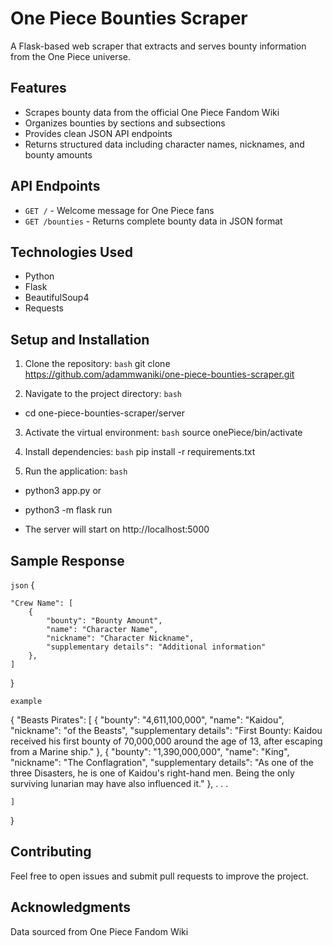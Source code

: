 # One Piece Bounties Scraper

A Flask-based web scraper that extracts and serves bounty information from the One Piece universe.

## Features

- Scrapes bounty data from the official One Piece Fandom Wiki
- Organizes bounties by sections and subsections
- Provides clean JSON API endpoints
- Returns structured data including character names, nicknames, and bounty amounts

## API Endpoints

- `GET /` - Welcome message for One Piece fans
- `GET /bounties` - Returns complete bounty data in JSON format

## Technologies Used

- Python
- Flask
- BeautifulSoup4
- Requests

## Setup and Installation

1. Clone the repository:
```bash```
git clone https://github.com/adammwaniki/one-piece-bounties-scraper.git


2. Navigate to the project directory:
```bash```
- cd one-piece-bounties-scraper/server


3. Activate the virtual environment:
```bash```
source onePiece/bin/activate


4. Install dependencies:
```bash```
pip install -r requirements.txt


5. Run the application:
```bash```
- python3 app.py
    or
- python3 -m flask run

- The server will start on http://localhost:5000


## Sample Response
```json```
{

    "Crew Name": [
        {
            "bounty": "Bounty Amount",
            "name": "Character Name",
            "nickname": "Character Nickname",
            "supplementary details": "Additional information"
        },
    ]
}

```example```

{
    "Beasts Pirates": [
        {
        "bounty": "4,611,100,000",
        "name": "Kaidou",
        "nickname": "of the Beasts",
        "supplementary details": "First Bounty: Kaidou received his first bounty of 70,000,000 around the age of 13, after escaping from a Marine ship."
        },
        {
        "bounty": "1,390,000,000",
        "name": "King",
        "nickname": "The Conflagration",
        "supplementary details": "As one of the three Disasters, he is one of Kaidou's right-hand men. Being the only surviving lunarian may have also influenced it."
        },
        .
        .
        .

    ]
}

## Contributing
Feel free to open issues and submit pull requests to improve the project.


## Acknowledgments
Data sourced from One Piece Fandom Wiki